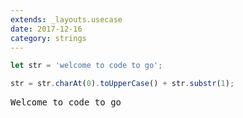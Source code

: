 ```yaml
---
extends: _layouts.usecase
date: 2017-12-16
category: strings
---
```


```javascript
let str = 'welcome to code to go';

str = str.charAt(0).toUpperCase() + str.substr(1);
```

<pre class="output">Welcome to code to go</pre>
